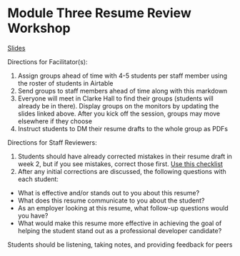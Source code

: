 # Module Three Resume Review Workshop

[Slides](https://docs.google.com/presentation/d/1QVsxi9TL1FQ7QL3w-FA_xnj8iCX095uUcnhJDRvqhiU/edit?usp=sharing)

Directions for Facilitator(s):

1. Assign groups ahead of time with 4-5 students per staff member using the roster of students in Airtable
2. Send groups to staff members ahead of time along with this markdown
3. Everyone will meet in Clarke Hall to find their groups (students will already be in there). Display groups on the monitors by updating the slides linked above. After you kick off the session, groups may move elsewhere if they choose
4. Instruct students to DM their resume drafts to the whole group as PDFs

Directions for Staff Reviewers:
1. Students should have already corrected mistakes in their resume draft in week 2, but if you see mistakes, correct those first. [Use this checklist](https://github.com/turingschool/career-development-curriculum/blob/master/module_three/resume_review_checklist.md)
2. After any initial corrections are discussed, the following questions with each student:

* What is effective and/or stands out to you about this resume?
* What does this resume communicate to you about the student?
* As an employer looking at this resume, what follow-up questions would you have?
* What would make this resume more effective in achieving the goal of helping the student stand out as a professional developer candidate?

Students should be listening, taking notes, and providing feedback for peers
